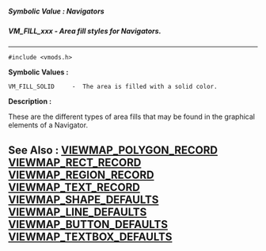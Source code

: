 ##### Symbolic Value : Navigators
##### VM_FILL_xxx - Area fill styles for Navigators.
---
```
#include <vmods.h>
```

**Symbolic Values :**

	VM_FILL_SOLID	  -  The area is filled with a solid color.


**Description :**

These are the different types of area fills that may be found in the graphical elements of a Navigator.


**See Also :**
[VIEWMAP_POLYGON_RECORD](/domino-c-api-docs/reference/Data/VIEWMAP_POLYGON_RECORD)
[VIEWMAP_RECT_RECORD](/domino-c-api-docs/reference/Data/VIEWMAP_RECT_RECORD)
[VIEWMAP_REGION_RECORD](/domino-c-api-docs/reference/Data/VIEWMAP_REGION_RECORD)
[VIEWMAP_TEXT_RECORD](/domino-c-api-docs/reference/Data/VIEWMAP_TEXT_RECORD)
[VIEWMAP_SHAPE_DEFAULTS](/domino-c-api-docs/reference/Data/VIEWMAP_SHAPE_DEFAULTS)
[VIEWMAP_LINE_DEFAULTS](/domino-c-api-docs/reference/Data/VIEWMAP_LINE_DEFAULTS)
[VIEWMAP_BUTTON_DEFAULTS](/domino-c-api-docs/reference/Data/VIEWMAP_BUTTON_DEFAULTS)
[VIEWMAP_TEXTBOX_DEFAULTS](/domino-c-api-docs/reference/Data/VIEWMAP_TEXTBOX_DEFAULTS)
---
